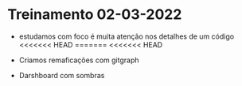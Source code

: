 # Treinamento 02-03-2022

- estudamos com foco é muita atenção nos detalhes de um código
<<<<<<< HEAD
=======
<<<<<<< HEAD
  
- Criamos remaficações com gitgraph

- Darshboard com sombras 


